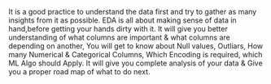 It is a good practice to understand the data first and try to gather as many insights from it as possible. EDA is all about making sense of data in hand,before getting your hands dirty with it. It will give you better understanding of what columns are important & what columns are depending on another, You will get to know about Null values, Outliars, How many Numerical & Categorical Columns, Which Encoding is required, which ML Algo should Apply. It will give you complete analysis of your data & Give you a proper road map of what to do next.
